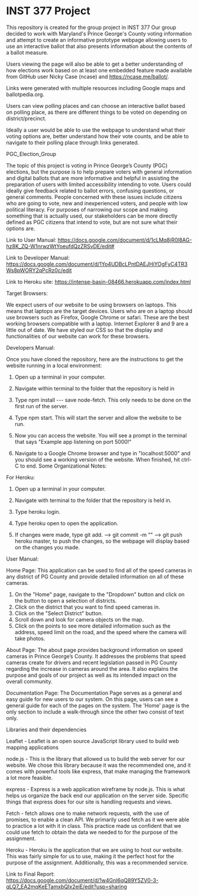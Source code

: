 # INST 377 Project
 This repository is created for the group project in INST 377
Our group decided to work with Maryland's Prince George's County voting information and attempt to create an informative prototype webpage allowing users to use an interactive ballot that also presents information about the contents of a ballot measure.

Users viewing the page will also be able to get a better understanding of how elections work based on at least one embedded feature made available from GitHub user Nicky Case (ncase) and https://ncase.me/ballot/.

Links were generated with multiple resources including Google maps and ballotpedia.org.

Users can view polling places and can choose an interactive ballot based on polling place, as there are different things to be voted on depending on district/precinct.

Ideally a user would be able to use the webpage to understand what their voting options are, better understand how their vote counts, and be able to navigate to their polling place through links generated.

PGC_Election_Group

The topic of this project is voting in Prince George’s County (PGC) elections, but the purpose is to help prepare voters with general information and digital ballots that are more informative and helpful in assisting the preparation of users with limited accessibility intending to vote. Users could ideally give feedback related to ballot errors, confusing questions, or general comments. People concerned with these issues include citizens who are going to vote, new and inexperienced voters, and people with low political literacy. For purposes of narrowing our scope and making something that is actually used, our stakeholders can be more directly defined as PGC citizens that intend to vote, but are not sure what their options are.

Link to User Manual:
https://docs.google.com/document/d/1cLMq8jR0l8AG-hz8K_ZQ-W1nrwzWtYoeufdQzZRSvDE/edit#

Link to Developer Manual: 
https://docs.google.com/document/d/1Yo4UDBcLPntDAEJHiYOgFyC4TR3Ws8pWORY2qPcRz0c/edit

Link to Heroku site:
https://intense-basin-08466.herokuapp.com/index.html

Target Browsers:

We expect users of our website to be using browsers on laptops. This means that laptops are the target devices. Users who are on a laptop should use browsers such as Firefox, Google Chrome or safari. These are the best working browsers compatible with a laptop. Internet Explorer 8 and 9 are a little out of date. We have styled our CSS so that the display and functionalities of our website can work for these browsers.

Developers Manual:

Once you have cloned the repository, here are the instructions to get the website running in a local environment:

1. Open up a terminal in your computer.

2. Navigate within terminal to the folder that the repository is held in

3. Type npm install --- save node-fetch. This only needs to be done on the first run of the server.

4. Type npm start. This will start the server and allow the website to be run.

5. Now you can access the website. You will see a prompt in the terminal that says "Example app listening on port 5000!"

6. Navigate to a Google Chrome browser and type in "localhost:5000" and you should see a working version of the website. When finished, hit ctrl-C to end. Some Organizational Notes:

For Heroku:

1. Open up a terminal in your computer.

2. Navigate with terminal to the folder that the repository is held in.

3. Type heroku login.

4. Type heroku open to open the application.

5. If changes were made, type git add. --> git commit -m "" --> git push heroku master, to push the changes, so the webpage will display based on the changes you made.

User Manual:

Home Page: This application can be used to find all of the speed cameras in any district of PG County and provide detailed information on all of these cameras.

1. On the "Home" page, navigate to the "Dropdown" button and click on the button to open a selection of districts.
2. Click on the district that you want to find speed cameras in.
3. Click on the "Select District" button.
4. Scroll down and look for camera objects on the map.
5. Click on the points to see more detailed information such as the address, speed limit on the road, and the speed where the camera will take photos.

About Page: The about page provides background information on speed cameras in Prince George’s County. It addresses the problems that speed cameras create for drivers and recent legislation passed in PG County regarding the increase in cameras around the area. It also explains the purpose and goals of our project as well as its intended impact on the overall community.

Documentation Page: The Documentation Page serves as a general and easy guide for new users to our system. On this page, users can see a general guide for each of the pages on the system. The 'Home' page is the only section to include a walk-through since the other two consist of text only.

Libraries and their dependencies

Leaflet - Leaflet is an open source JavaScript library used to build web mapping applications

node.js - This is the library that allowed us to build the web server for our website. We chose this library because it was the recommended one, and it comes with powerful tools like express, that make managing the framework a lot more feasible.

express - Express is a web application wireframe by node.js. This is what helps us organize the back end our application on the server side. Specific things that express does for our site is handling requests and views.

Fetch - fetch allows one to make network requests, with the use of promises, to enable a clean API. We primarily used fetch as it we were able to practice a lot with it in class. This practice made us confident that we could use fetch to obtain the data we needed to for the purpose of the assignment.

Heroku - Heroku is the application that we are using to host our website. This was fairly simple for us to use, making it the perfect host for the purpose of the assignment. Additionally, this was a recommended service.


Link to Final Report:
https://docs.google.com/document/d/1w4GnI6qQ89Y5ZV0-3-qLQ7_EA2mqKeETamxbQIx2eiE/edit?usp=sharing
